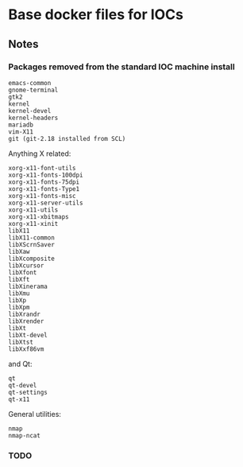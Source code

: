 # Base docker files for IOCs

## Notes

### Packages removed from the standard IOC machine install

```
emacs-common
gnome-terminal
gtk2
kernel
kernel-devel
kernel-headers
mariadb
vim-X11
git (git-2.18 installed from SCL)

```


Anything X related:
```
xorg-x11-font-utils
xorg-x11-fonts-100dpi
xorg-x11-fonts-75dpi
xorg-x11-fonts-Type1
xorg-x11-fonts-misc
xorg-x11-server-utils
xorg-x11-utils
xorg-x11-xbitmaps
xorg-x11-xinit
libX11
libX11-common
libXScrnSaver
libXaw
libXcomposite
libXcursor
libXfont
libXft
libXinerama
libXmu
libXp
libXpm
libXrandr
libXrender
libXt
libXt-devel
libXtst
libXxf86vm
```

and Qt:

```
qt
qt-devel
qt-settings
qt-x11
```

General utilities:

```
nmap
nmap-ncat
```

### TODO
